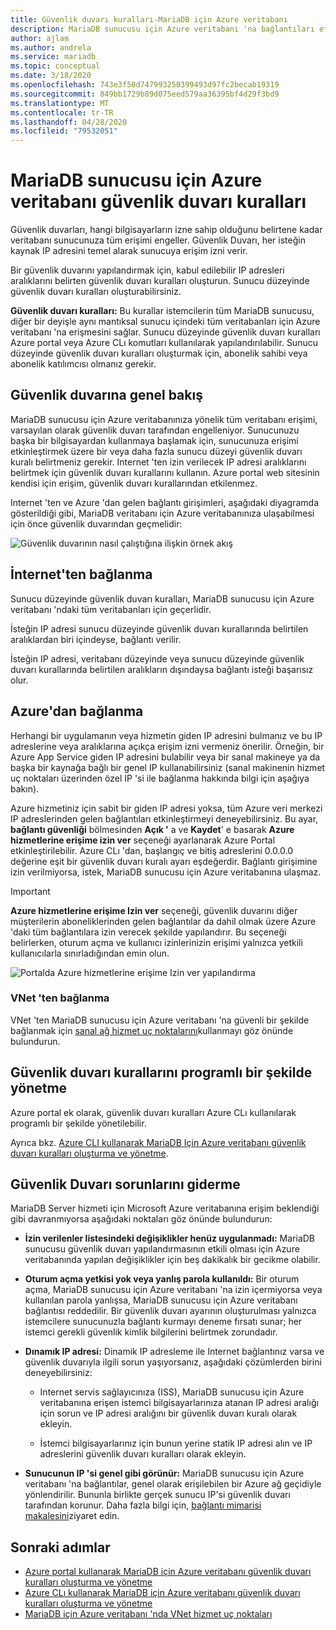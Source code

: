 ```yaml
---
title: Güvenlik duvarı kuralları-MariaDB için Azure veritabanı
description: MariaDB sunucusu için Azure veritabanı 'na bağlantıları etkinleştirmek üzere güvenlik duvarı kurallarını kullanma hakkında bilgi edinin.
author: ajlam
ms.author: andrela
ms.service: mariadb
ms.topic: conceptual
ms.date: 3/18/2020
ms.openlocfilehash: 743e3f50d747993250399493d97fc2becab19319
ms.sourcegitcommit: 849bb1729b89d075eed579aa36395bf4d29f3bd9
ms.translationtype: MT
ms.contentlocale: tr-TR
ms.lasthandoff: 04/28/2020
ms.locfileid: "79532051"
---
```

# <a name="azure-database-for-mariadb-server-firewall-rules"></a>MariaDB sunucusu için Azure veritabanı güvenlik duvarı kuralları
Güvenlik duvarları, hangi bilgisayarların izne sahip olduğunu belirtene kadar veritabanı sunucunuza tüm erişimi engeller. Güvenlik Duvarı, her isteğin kaynak IP adresini temel alarak sunucuya erişim izni verir.

Bir güvenlik duvarını yapılandırmak için, kabul edilebilir IP adresleri aralıklarını belirten güvenlik duvarı kuralları oluşturun. Sunucu düzeyinde güvenlik duvarı kuralları oluşturabilirsiniz.

**Güvenlik duvarı kuralları:** Bu kurallar istemcilerin tüm MariaDB sunucusu, diğer bir deyişle aynı mantıksal sunucu içindeki tüm veritabanları için Azure veritabanı 'na erişmesini sağlar. Sunucu düzeyinde güvenlik duvarı kuralları Azure portal veya Azure CLı komutları kullanılarak yapılandırılabilir. Sunucu düzeyinde güvenlik duvarı kuralları oluşturmak için, abonelik sahibi veya abonelik katılımcısı olmanız gerekir.

## <a name="firewall-overview"></a>Güvenlik duvarına genel bakış
MariaDB sunucusu için Azure veritabanınıza yönelik tüm veritabanı erişimi, varsayılan olarak güvenlik duvarı tarafından engelleniyor. Sunucunuzu başka bir bilgisayardan kullanmaya başlamak için, sunucunuza erişimi etkinleştirmek üzere bir veya daha fazla sunucu düzeyi güvenlik duvarı kuralı belirtmeniz gerekir. Internet 'ten izin verilecek IP adresi aralıklarını belirtmek için güvenlik duvarı kurallarını kullanın. Azure portal web sitesinin kendisi için erişim, güvenlik duvarı kurallarından etkilenmez.

Internet 'ten ve Azure 'dan gelen bağlantı girişimleri, aşağıdaki diyagramda gösterildiği gibi, MariaDB veritabanı için Azure veritabanınıza ulaşabilmesi için önce güvenlik duvarından geçmelidir:

![Güvenlik duvarının nasıl çalıştığına ilişkin örnek akış](./media/concepts-firewall-rules/1-firewall-concept.png)

## <a name="connecting-from-the-internet"></a>İnternet'ten bağlanma
Sunucu düzeyinde güvenlik duvarı kuralları, MariaDB sunucusu için Azure veritabanı 'ndaki tüm veritabanları için geçerlidir.

İsteğin IP adresi sunucu düzeyinde güvenlik duvarı kurallarında belirtilen aralıklardan biri içindeyse, bağlantı verilir.

İsteğin IP adresi, veritabanı düzeyinde veya sunucu düzeyinde güvenlik duvarı kurallarında belirtilen aralıkların dışındaysa bağlantı isteği başarısız olur.

## <a name="connecting-from-azure"></a>Azure'dan bağlanma
Herhangi bir uygulamanın veya hizmetin giden IP adresini bulmanız ve bu IP adreslerine veya aralıklarına açıkça erişim izni vermeniz önerilir. Örneğin, bir Azure App Service giden IP adresini bulabilir veya bir sanal makineye ya da başka bir kaynağa bağlı bir genel IP kullanabilirsiniz (sanal makinenin hizmet uç noktaları üzerinden özel IP 'si ile bağlanma hakkında bilgi için aşağıya bakın). 

Azure hizmetiniz için sabit bir giden IP adresi yoksa, tüm Azure veri merkezi IP adreslerinden gelen bağlantıları etkinleştirmeyi deneyebilirsiniz. Bu ayar, **bağlantı güvenliği** bölmesinden **Açık '** a ve **Kaydet**' e basarak **Azure hizmetlerine erişime izin ver** seçeneği ayarlanarak Azure Portal etkinleştirilebilir. Azure CLı 'dan, başlangıç ve bitiş adreslerini 0.0.0.0 değerine eşit bir güvenlik duvarı kuralı ayarı eşdeğerdir. Bağlantı girişimine izin verilmiyorsa, istek, MariaDB sunucusu için Azure veritabanına ulaşmaz.

> [!IMPORTANT]
> **Azure hizmetlerine erişime Izin ver** seçeneği, güvenlik duvarını diğer müşterilerin aboneliklerinden gelen bağlantılar da dahil olmak üzere Azure 'daki tüm bağlantılara izin verecek şekilde yapılandırır. Bu seçeneği belirlerken, oturum açma ve kullanıcı izinlerinizin erişimi yalnızca yetkili kullanıcılarla sınırladığından emin olun.
> 

![Portalda Azure hizmetlerine erişime Izin ver yapılandırma](./media/concepts-firewall-rules/allow-azure-services.png)

### <a name="connecting-from-a-vnet"></a>VNet 'ten bağlanma
VNet 'ten MariaDB sunucusu için Azure veritabanı 'na güvenli bir şekilde bağlanmak için [sanal ağ hizmet uç noktalarını](./concepts-data-access-security-vnet.md)kullanmayı göz önünde bulundurun. 

## <a name="programmatically-managing-firewall-rules"></a>Güvenlik duvarı kurallarını programlı bir şekilde yönetme
Azure portal ek olarak, güvenlik duvarı kuralları Azure CLı kullanılarak programlı bir şekilde yönetilebilir. 

Ayrıca bkz. [Azure CLI kullanarak MariaDB Için Azure veritabanı güvenlik duvarı kuralları oluşturma ve yönetme](./howto-manage-firewall-cli.md).

## <a name="troubleshooting-firewall-issues"></a>Güvenlik Duvarı sorunlarını giderme
MariaDB Server hizmeti için Microsoft Azure veritabanına erişim beklendiği gibi davranmıyorsa aşağıdaki noktaları göz önünde bulundurun:

* **İzin verilenler listesindeki değişiklikler henüz uygulanmadı:** MariaDB sunucusu güvenlik duvarı yapılandırmasının etkili olması için Azure veritabanında yapılan değişiklikler için beş dakikalık bir gecikme olabilir.

* **Oturum açma yetkisi yok veya yanlış parola kullanıldı:** Bir oturum açma, MariaDB sunucusu için Azure veritabanı 'na izin içermiyorsa veya kullanılan parola yanlışsa, MariaDB sunucusu için Azure veritabanı bağlantısı reddedilir. Bir güvenlik duvarı ayarının oluşturulması yalnızca istemcilere sunucunuzla bağlantı kurmayı deneme fırsatı sunar; her istemci gerekli güvenlik kimlik bilgilerini belirtmek zorundadır.

* **Dınamık IP adresi:** Dinamik IP adresleme ile Internet bağlantınız varsa ve güvenlik duvarıyla ilgili sorun yaşıyorsanız, aşağıdaki çözümlerden birini deneyebilirsiniz:

   * Internet servis sağlayıcınıza (ISS), MariaDB sunucusu için Azure veritabanına erişen istemci bilgisayarlarınıza atanan IP adresi aralığı için sorun ve IP adresi aralığını bir güvenlik duvarı kuralı olarak ekleyin.

   * İstemci bilgisayarlarınız için bunun yerine statik IP adresi alın ve IP adreslerini güvenlik duvarı kuralları olarak ekleyin.

* **Sunucunun IP 'si genel gibi görünür:** MariaDB sunucusu için Azure veritabanı 'na bağlantılar, genel olarak erişilebilen bir Azure ağ geçidiyle yönlendirilir. Bununla birlikte gerçek sunucu IP'si güvenlik duvarı tarafından korunur. Daha fazla bilgi için, [bağlantı mimarisi makalesini](concepts-connectivity-architecture.md)ziyaret edin. 

## <a name="next-steps"></a>Sonraki adımlar
- [Azure portal kullanarak MariaDB için Azure veritabanı güvenlik duvarı kuralları oluşturma ve yönetme](./howto-manage-firewall-portal.md)
- [Azure CLı kullanarak MariaDB için Azure veritabanı güvenlik duvarı kuralları oluşturma ve yönetme](./howto-manage-firewall-cli.md)
- [MariaDB için Azure veritabanı 'nda VNet hizmet uç noktaları](./concepts-data-access-security-vnet.md)
